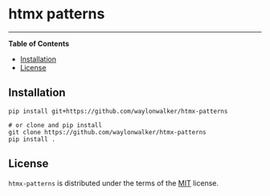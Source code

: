 # htmx patterns

-----

**Table of Contents**

- [Installation](#installation)
- [License](#license)

## Installation

```console
pip install git+https://github.com/waylonwalker/htmx-patterns

# or clone and pip install
git clone https://github.com/waylonwalker/htmx-patterns
pip install .
```

## License

`htmx-patterns` is distributed under the terms of the [MIT](https://spdx.org/licenses/MIT.html) license.
